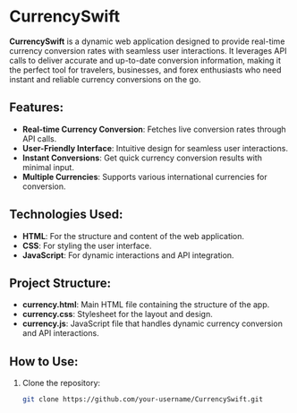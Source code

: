 # CurrencySwift

**CurrencySwift** is a dynamic web application designed to provide real-time currency conversion rates with seamless user interactions. It leverages API calls to deliver accurate and up-to-date conversion information, making it the perfect tool for travelers, businesses, and forex enthusiasts who need instant and reliable currency conversions on the go.

## Features:
- **Real-time Currency Conversion**: Fetches live conversion rates through API calls.
- **User-Friendly Interface**: Intuitive design for seamless user interactions.
- **Instant Conversions**: Get quick currency conversion results with minimal input.
- **Multiple Currencies**: Supports various international currencies for conversion.

## Technologies Used:
- **HTML**: For the structure and content of the web application.
- **CSS**: For styling the user interface.
- **JavaScript**: For dynamic interactions and API integration.

## Project Structure:
- **currency.html**: Main HTML file containing the structure of the app.
- **currency.css**: Stylesheet for the layout and design.
- **currency.js**: JavaScript file that handles dynamic currency conversion and API interactions.

## How to Use:
1. Clone the repository:
   ```bash
   git clone https://github.com/your-username/CurrencySwift.git
